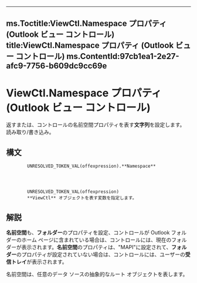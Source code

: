 

---
ms.Toctitle:ViewCtl.Namespace プロパティ (Outlook ビュー コントロール)
title:ViewCtl.Namespace プロパティ (Outlook ビュー コントロール)
ms.ContentId:97cb1ea1-2e27-afc9-7756-b609dc9cc69e
---
# ViewCtl.Namespace プロパティ (Outlook ビュー コントロール)




返すまたは、コントロールの名前空間プロパティを表す**文字列**を設定します。 読み取り/書き込み。

## 構文

            UNRESOLVED_TOKEN_VAL(offexpression).**Namespace**




            UNRESOLVED_TOKEN_VAL(offexpression)
            **ViewCtl** オブジェクトを表す変数を指定します。



## 解説
**名前空間**も、**フォルダー**のプロパティを設定、コントロールが Outlook フォルダーのホーム ページに含まれている場合は、コントロールには、現在のフォルダーが表示されます。**名前空間**のプロパティは、"MAPI"に設定されて、**フォルダー**のプロパティが設定されていない場合は、コントロールには、ユーザーの**受信トレイ**が表示されます。



名前空間は、任意のデータ ソースの抽象的なルート オブジェクトを表します。




